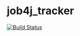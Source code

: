 # job4j_tracker

[![Build Status](https://travis-ci.com/AleksandrPalenko/job4j_tracker.svg?branch=master)](https://travis-ci.com/AleksandrPalenko/job4j_tracker)